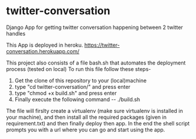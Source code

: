 # twitter-conversation
Django App for getting twitter conversation happening between 2 twitter handles

This App is deployed in heroku. 
https://twitter-conversation.herokuapp.com/

This project also consists of a file bash.sh that automates the deployment process (tested on local)
To run this file follow these steps-
1. Get the clone of this repository to your (local)machine
2. type "cd twitter-conversation/" and press enter
3. type "chmod +x build.sh" and press enter
4. Finally execute the following command -- ./build.sh

The file will firslty create a virtualenv (make sure virtualenv is installed in your machine), 
and then install all the required packages (given in requirement.txt) and then finally deploy 
then app. In the end the shell script prompts you with a url where you can go and start using 
the app.
